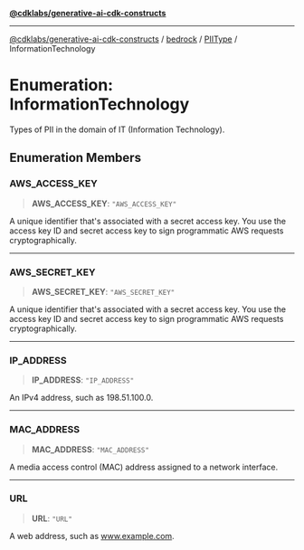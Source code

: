 [**@cdklabs/generative-ai-cdk-constructs**](../../../../../../README.md)

***

[@cdklabs/generative-ai-cdk-constructs](../../../../../../README.md) / [bedrock](../../../README.md) / [PIIType](../README.md) / InformationTechnology

# Enumeration: InformationTechnology

Types of PII in the domain of IT (Information Technology).

## Enumeration Members

### AWS\_ACCESS\_KEY

> **AWS\_ACCESS\_KEY**: `"AWS_ACCESS_KEY"`

A unique identifier that's associated with a secret access key. You use
the access key ID and secret access key to sign programmatic AWS requests
cryptographically.

***

### AWS\_SECRET\_KEY

> **AWS\_SECRET\_KEY**: `"AWS_SECRET_KEY"`

A unique identifier that's associated with a secret access key. You use
the access key ID and secret access key to sign programmatic AWS requests
cryptographically.

***

### IP\_ADDRESS

> **IP\_ADDRESS**: `"IP_ADDRESS"`

An IPv4 address, such as 198.51.100.0.

***

### MAC\_ADDRESS

> **MAC\_ADDRESS**: `"MAC_ADDRESS"`

A media access control (MAC) address assigned to a network interface.

***

### URL

> **URL**: `"URL"`

A web address, such as www.example.com.
